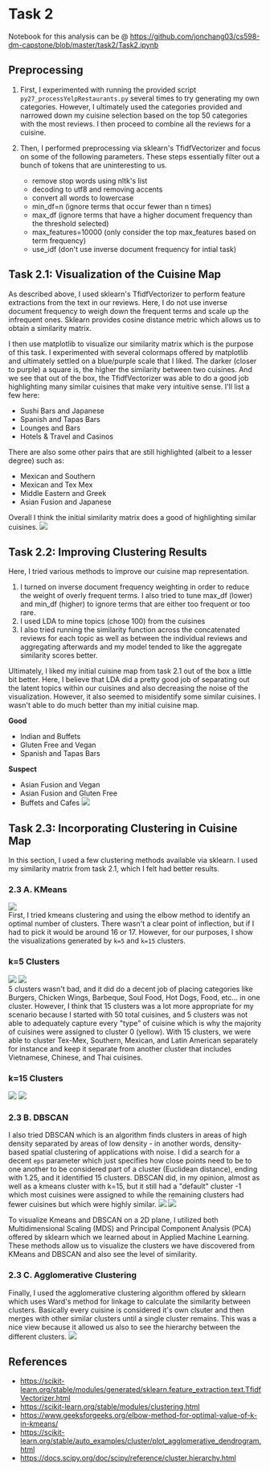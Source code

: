 # Task 2
Notebook for this analysis can be @ https://github.com/jonchang03/cs598-dm-capstone/blob/master/task2/Task2.ipynb

## Preprocessing
1. First, I experimented with running the provided script `py27_processYelpRestaurants.py` several times to try generating my own categories. However, I ultimately used the categories provided and narrowed down my cuisine selection based on the top 50 categories with the most reviews. I then proceed to combine all the reviews for a cuisine.

2. Then, I performed preprocessing via sklearn's TfidfVectorizer and focus on some of the following parameters. These steps essentially filter out a bunch of tokens that are uninteresting to us.  
    * remove stop words using nltk's list 
    * decoding to utf8 and removing accents
    * convert all words to lowercase
    * min_df=n (ignore terms that occur fewer than n times)
    * max_df (ignore terms that have a higher document frequency than the threshold selected)
    * max_features=10000 (only consider the top max_features based on term frequency)
    * use_idf (don't use inverse document frequency for intial task)  


## Task 2.1: Visualization of the Cuisine Map
As described above, I used sklearn's TfidfVectorizer to perform feature extractions from the text in our reviews. Here, I do not use inverse document frequency to weigh down the frequent terms and scale up the infrequent ones. Sklearn provides cosine distance metric which allows us to obtain a similarity matrix. 

I then use matplotlib to visualize our similarity matrix which is the purpose of this task. I experimented with several colormaps offered by matplotlib and ultimately settled on a blue/purple scale that I liked. The darker (closer to purple) a square is, the higher the similarity between two cuisines. And we see that out of the box, the TfidfVectorizer was able to do a good job highlighting many similar cuisines that make very intuitive sense. I'll list a few here:  
* Sushi Bars and Japanese
* Spanish and Tapas Bars
* Lounges and Bars
* Hotels & Travel and Casinos

There are also some other pairs that are still highlighted (albeit to a lesser degree) such as: 
* Mexican and Southern
* Mexican and Tex Mex
* Middle Eastern and Greek
* Asian Fusion and Japanese 

Overall I think the initial similarity matrix does a good of highlighting similar cuisines.
![](img/cuisinemap1.png)

## Task 2.2: Improving Clustering Results
Here, I tried various methods to improve our cuisine map representation. 
1) I turned on inverse document frequency weighting in order to reduce the weight of overly frequent terms. I also tried to tune max_df (lower) and min_df (higher) to ignore terms that are either too frequent or too rare.
2) I used LDA to mine topics (chose 100) from the cuisines 
3) I also tried running the similarity function across the concatenated reviews for each topic as well as between the individual reviews and aggregating afterwards and my model tended to like the aggregate similarity scores better. 

Ultimately, I liked my initial cuisine map from task 2.1 out of the box a little bit better. Here, I believe that LDA did a pretty good job of separating out the latent topics within our cuisines and also decreasing the noise of the visualization. However, it also seemed to misidentify some similar cuisines. I wasn't able to do much better than my initial cuisine map.

**Good**
* Indian and Buffets
* Gluten Free and Vegan
* Spanish and Tapas Bars

**Suspect**
* Asian Fusion and Vegan
* Asian Fusion and Gluten Free
* Buffets and Cafes
![](img/cuisinemap3.png)

## Task 2.3: Incorporating Clustering in Cuisine Map

In this section, I used a few clustering methods available via sklearn. I used my similarity matrix from task 2.1, which I felt had better results. 

### 2.3 A. KMeans
![](img/elbow.png)  
First, I tried kmeans clustering and using the elbow method to identify an optimal number of clusters. There wasn't a clear point of inflection, but if I had to pick it would be around 16 or 17. However, for our purposes, I show the visualizations generated by `k=5` and `k=15` clusters. 
### k=5 Clusters
![](img/km5_mds.png)  ![](img/km5_pca.png)  
5 clusters wasn't bad, and it did do a decent job of placing categories like Burgers, Chicken Wings, Barbeque, Soul Food, Hot Dogs, Food, etc... in one cluster. However, I think that 15 clusters was a lot more appropriate for my scenario because I started with 50 total cuisines, and 5 clusters was not able to adequately capture every "type" of cuisine which is why the majority of cuisines were assigned to cluster 0 (yellow). With 15 clusters, we were able to cluster Tex-Mex, Southern, Mexican, and Latin American separately for instance and keep it separate from another cluster that includes Vietnamese, Chinese, and Thai cuisines.
### k=15 Clusters
![](img/km15_mds.png)  ![](img/km15_pca.png)  


### 2.3 B. DBSCAN
I also tried DBSCAN which is an algorithm finds clusters in areas of high density separated by areas of low density - in another words, density-based spatial clustering of applications with noise. I did a search for a decent `eps` parameter which just specifies how close points need to be to one another to be considered part of a cluster (Euclidean distance), ending with 1.25, and it identified 15 clusters. DBSCAN did, in my opinion, almost as well as a kmeans cluster with k=15, but it still had a "default" cluster -1 which most cuisines were assigned to while the remaining clusters had fewer cuisines but which were highly similar. 
![](img/dbscan_mds.png) ![](img/dbscan_pca.png)

To visualize Kmeans and DBSCAN on a 2D plane, I utilized both Multidimensional Scaling (MDS) and Principal Component Analysis (PCA) offered by sklearn which we learned about in Applied Machine Learning. These methods allow us to visualize the clusters we have discovered from KMeans and DBSCAN and also see the level of similarity. 

### 2.3 C. Agglomerative Clustering
Finally, I used the agglomerative clustering algorithm offered by sklearn which uses Ward's method for linkage to calculate the similarity between clusters. Basically every cuisine is considered it's own clsuter and then merges with other similar clusters until a single cluster remains. This was a nice view because it allowed us also to see the hierarchy between the different clusters.
![](img/agglomerative.png)

## References
* https://scikit-learn.org/stable/modules/generated/sklearn.feature_extraction.text.TfidfVectorizer.html
* https://scikit-learn.org/stable/modules/clustering.html
* https://www.geeksforgeeks.org/elbow-method-for-optimal-value-of-k-in-kmeans/
* https://scikit-learn.org/stable/auto_examples/cluster/plot_agglomerative_dendrogram.html
* https://docs.scipy.org/doc/scipy/reference/cluster.hierarchy.html